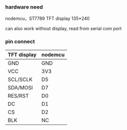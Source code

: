### hardware need

nodemcu，ST7789 TFT display 135*240

can also work without display, read from serial com port

### pin connect

| TFT display | nodemcu |
| ----------- | ------- |
| GND         | GND     |
| VCC         | 3V3     |
| SCL/SCLK    | D5      |
| SDA/MOSI    | D7      |
| RES/RST     | D0      |
| DC          | D1      |
| CS          | D2      |
| BLK         | NC      |

